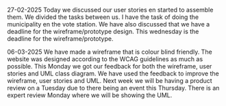 
27-02-2025
Today we discussed our user stories en started to assemble them.
We divided the tasks between us. I have the task of doing the municipality en the vote station.
We have also discussed that we have a deadline for the wireframe/prototype design. 
This wednesday is the deadline for the wireframe/prototype.

06-03-2025
We have made a wireframe that is colour blind friendly. 
The website was designed according to the WCAG guidelines as much as possible.
This Monday we got our feedback for both the wireframe, user stories and UML class diagram. 
We have used the feedback to improve the wireframe, user stories and UML. 
Next week we will be having a product review on a Tuesday due to there being an event this Thursday. 
There is an expert review Monday where we will be showing the UML. 
